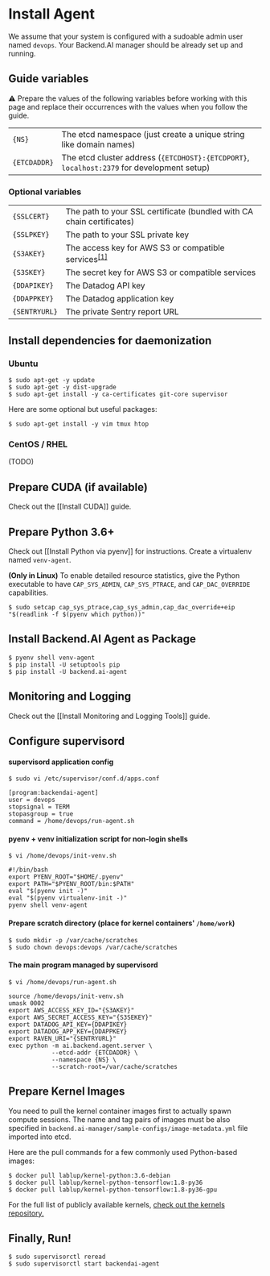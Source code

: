 # Install Agent

We assume that your system is configured with a sudoable admin user named `devops`.
Your Backend.AI manager should be already set up and running.

## Guide variables

⚠️ Prepare the values of the following variables before working with this page and replace their occurrences with the values when you follow the guide.

<table>
<tr><td><code>{NS}</code></td><td>The etcd namespace (just create a unique string like domain names)</td></tr>
<tr><td><code>{ETCDADDR}</code></td><td>The etcd cluster address (<code>{ETCDHOST}:{ETCDPORT}</code>, <code>localhost:2379</code> for development setup)</td></tr>
</table>

### Optional variables
<table>
<tr><td><code>{SSLCERT}</code></td><td>The path to your SSL certificate (bundled with CA chain certificates)</td></tr>
<tr><td><code>{SSLPKEY}</code></td><td>The path to your SSL private key</td></tr>
<tr><td><code>{S3AKEY}</code></td><td>The access key for AWS S3 or compatible services<sup><a href="#fn1">[1]</a></sup></td></tr>
<tr><td><code>{S3SKEY}</code></td><td>The secret key for AWS S3 or compatible services</td></tr>
<tr><td><code>{DDAPIKEY}</code></td><td>The Datadog API key</td></tr>
<tr><td><code>{DDAPPKEY}</code></td><td>The Datadog application key</td></tr>
<tr><td><code>{SENTRYURL}</code></td><td>The private Sentry report URL</td></tr>
</table>

## Install dependencies for daemonization

### Ubuntu

```console
$ sudo apt-get -y update
$ sudo apt-get -y dist-upgrade
$ sudo apt-get install -y ca-certificates git-core supervisor
```

Here are some optional but useful packages:

```console
$ sudo apt-get install -y vim tmux htop
```

### CentOS / RHEL

(TODO)

## Prepare CUDA (if available)

Check out the [[Install CUDA]] guide.

## Prepare Python 3.6+

Check out [[Install Python via pyenv]] for instructions.
Create a virtualenv named `venv-agent`.

**(Only in Linux)** To enable detailed resource statistics, give the Python executable to have `CAP_SYS_ADMIN`, `CAP_SYS_PTRACE`, and `CAP_DAC_OVERRIDE` capabilities.

```console
$ sudo setcap cap_sys_ptrace,cap_sys_admin,cap_dac_override+eip "$(readlink -f $(pyenv which python))"
```

## Install Backend.AI Agent as Package

```console
$ pyenv shell venv-agent
$ pip install -U setuptools pip
$ pip install -U backend.ai-agent
```

## Monitoring and Logging

Check out the [[Install Monitoring and Logging Tools]] guide.

## Configure supervisord

#### supervisord application config

```console
$ sudo vi /etc/supervisor/conf.d/apps.conf
```

```dosini
[program:backendai-agent]
user = devops
stopsignal = TERM
stopasgroup = true
command = /home/devops/run-agent.sh
```

#### pyenv + venv initialization script for non-login shells

```console
$ vi /home/devops/init-venv.sh
```

```shell
#!/bin/bash
export PYENV_ROOT="$HOME/.pyenv"
export PATH="$PYENV_ROOT/bin:$PATH"
eval "$(pyenv init -)"
eval "$(pyenv virtualenv-init -)"
pyenv shell venv-agent
```

#### Prepare scratch directory (place for kernel containers' `/home/work`)

```console
$ sudo mkdir -p /var/cache/scratches
$ sudo chown devops:devops /var/cache/scratches
```

#### The main program managed by supervisord

```console
$ vi /home/devops/run-agent.sh
```

```shell
source /home/devops/init-venv.sh
umask 0002
export AWS_ACCESS_KEY_ID="{S3AKEY}"
export AWS_SECRET_ACCESS_KEY="{S3SEKEY}"
export DATADOG_API_KEY={DDAPIKEY}
export DATADOG_APP_KEY={DDAPPKEY}
export RAVEN_URI="{SENTRYURL}"
exec python -m ai.backend.agent.server \
            --etcd-addr {ETCDADDR} \
            --namespace {NS} \
            --scratch-root=/var/cache/scratches
```

## Prepare Kernel Images

You need to pull the kernel container images first to actually spawn compute sessions.
The name and tag pairs of images must be also specified in `backend.ai-manager/sample-configs/image-metadata.yml` file imported into etcd.

Here are the pull commands for a few commonly used Python-based images:
```console
$ docker pull lablup/kernel-python:3.6-debian
$ docker pull lablup/kernel-python-tensorflow:1.8-py36
$ docker pull lablup/kernel-python-tensorflow:1.8-py36-gpu
```

For the full list of publicly available kernels, [check out the kernels repository.](https://github.com/lablup/backend.ai-kernels)

## Finally, Run!

```console
$ sudo supervisorctl reread
$ sudo supervisorctl start backendai-agent
```